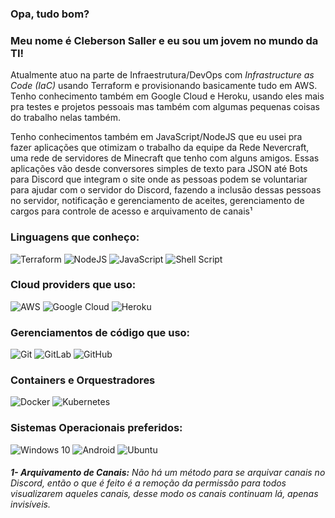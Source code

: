 
### Opa, tudo bom?
### Meu nome é Cleberson Saller e eu sou um jovem no mundo da TI!

Atualmente atuo na parte de Infraestrutura/DevOps com _Infrastructure as Code (IaC)_ usando Terraform e provisionando basicamente tudo em AWS. Tenho conhecimento também em Google Cloud e Heroku, usando eles mais pra testes e projetos pessoais mas também com algumas pequenas coisas do trabalho nelas também.

Tenho conhecimentos também em JavaScript/NodeJS que eu usei pra fazer aplicações que otimizam o trabalho da equipe da Rede Nevercraft, uma rede de servidores de Minecraft que tenho com alguns amigos. Essas aplicações vão desde conversores simples de texto para JSON até Bots para Discord que integram o site onde as pessoas podem se voluntariar para ajudar com o servidor do Discord, fazendo a inclusão dessas pessoas no servidor, notificação e gerenciamento de aceites, gerenciamento de cargos para controle de acesso e arquivamento de canais¹ 

### Linguagens que conheço:
<img alt="Terraform" src="https://img.shields.io/badge/terraform%20-%235835CC.svg?&style=for-the-badge&logo=terraform&logoColor=white"/> <img alt="NodeJS" src="https://img.shields.io/badge/node.js%20-%2343853D.svg?&style=for-the-badge&logo=node.js&logoColor=white"/> <img alt="JavaScript" src="https://img.shields.io/badge/javascript%20-%23323330.svg?&style=for-the-badge&logo=javascript&logoColor=%23F7DF1E"/> <img alt="Shell Script" src="https://img.shields.io/badge/shell_script%20-%23121011.svg?&style=for-the-badge&logo=gnu-bash&logoColor=white"/>  

### Cloud providers que uso:
<img alt="AWS" src="https://img.shields.io/badge/AWS%20-%23FF9900.svg?&style=for-the-badge&logo=amazon-aws&logoColor=white"/> <img alt="Google Cloud" src="https://img.shields.io/badge/Google%20Cloud%20-%234285F4.svg?&style=for-the-badge&logo=google-cloud&logoColor=white"/> <img alt="Heroku" src="https://img.shields.io/badge/heroku%20-%23430098.svg?&style=for-the-badge&logo=heroku&logoColor=white"/>

### Gerenciamentos de código que uso:
<img alt="Git" src="https://img.shields.io/badge/git%20-%23F05033.svg?&style=for-the-badge&logo=git&logoColor=white"/> <img alt="GitLab" src="https://img.shields.io/badge/gitlab%20-%23181717.svg?&style=for-the-badge&logo=gitlab&logoColor=white"/> <img alt="GitHub" src="https://img.shields.io/badge/github%20-%23121011.svg?&style=for-the-badge&logo=github&logoColor=white"/>

### Containers e Orquestradores
<img alt="Docker" src="https://img.shields.io/badge/docker%20-%232496ED.svg?&style=for-the-badge&logo=docker&logoColor=white"/> <img alt="Kubernetes" src="https://img.shields.io/badge/kubernetes%20-%233069DE.svg?&style=for-the-badge&logo=kubernetes&logoColor=white"/>

### Sistemas Operacionais preferidos:
<img alt="Windows 10" src="https://img.shields.io/badge/Windows-0078D6?style=for-the-badge&logo=windows&logoColor=white" /> <img alt="Android" src="https://img.shields.io/badge/Android-3DDC84?style=for-the-badge&logo=android&logoColor=white" /> <img alt="Ubuntu" src="https://img.shields.io/badge/Ubuntu-E95420?style=for-the-badge&logo=ubuntu&logoColor=white" />

###### **1- Arquivamento de Canais:** Não há um método para se arquivar canais no Discord, então o que é feito é a remoção da permissão para todos visualizarem aqueles canais, desse modo os canais continuam lá, apenas *invisíveis*.
